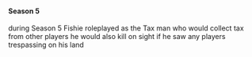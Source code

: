 


#### Season 5
during Season 5 Fishie roleplayed as the Tax man who would collect tax from other players
he would also kill on sight if he saw any players trespassing on his land